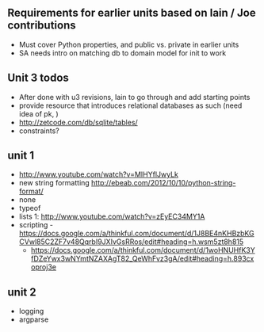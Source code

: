 

## Requirements for earlier units based on Iain / Joe contributions

*   Must cover Python properties, and public vs. private in earlier units
*   SA needs intro on matching db to domain model for init to work


## Unit 3 todos

*   After done with u3 revisions, Iain to go through and add starting points  
*   provide resource that introduces relational databases as such (need idea of pk, )
*   http://zetcode.com/db/sqlite/tables/
*   constraints?

## unit 1

*   http://www.youtube.com/watch?v=MIHYflJwyLk
*   new string formatting  http://ebeab.com/2012/10/10/python-string-format/
*   none
*   typeof
*   lists 1: http://www.youtube.com/watch?v=zEyEC34MY1A
*   scripting - https://docs.google.com/a/thinkful.com/document/d/1J8BE4nKHBzbKGCVwl85C2ZF7v48QqrbI9JXIvGsRRos/edit#heading=h.wsm5zt8h815
    -   https://docs.google.com/a/thinkful.com/document/d/1woHNUHfK3YfDZeYwx3wNYmtNZAXAgT82_QeWhFvz3gA/edit#heading=h.893cxoproj3e

## unit 2

*   logging
*   argparse
